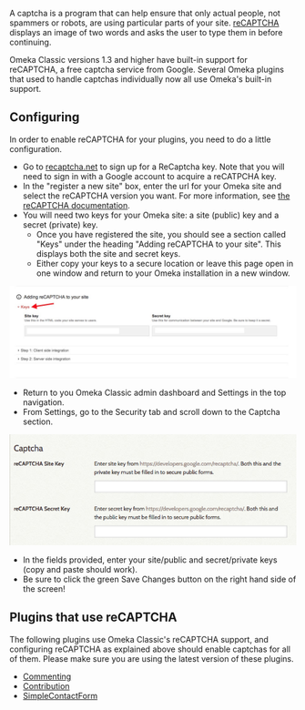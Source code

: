 A captcha is a program that can help ensure that only actual people, not spammers or robots, are using particular parts of your site. [reCAPTCHA](http://recaptcha.net) displays an image of two words and asks the user to type them in before continuing.

Omeka Classic versions 1.3 and higher have built-in support for reCAPTCHA, a free captcha service from Google. Several Omeka plugins that used to handle captchas individually now all use Omeka's built-in support.

Configuring
---------------------------------------------------------------
In order to enable reCAPTCHA for your plugins, you need to do a little configuration.

- Go to [recaptcha.net](https://www.google.com/recaptcha/admin#list) to sign up for a ReCaptcha key. Note that you will need to sign in with a Google account to acquire a reCATPCHA key.
- In the "register a new site" box, enter the url for your Omeka site and select the reCAPTCHA version you want. For more information, see [the reCAPTCHA documentation](https://developers.google.com/recaptcha/docs/versions).
- You will need two keys for your Omeka site: a site (public) key and a secret (private) key.
	- Once you have registered the site, you should see a section called "Keys" under the heading "Adding reCAPTCHA to your site". This displays both the site and secret keys.
	- Either copy your keys to a secure location or leave this page open in one window and return to your Omeka installation in a new window.

![ A red arrow points to the word "keys" in an accordion menu, open to reveal fields for site and secret keys. The keys have been obscured.](../../doc_files/captcha-keyloc.jpg) 

- Return to you Omeka Classic admin dashboard and Settings in the top navigation.
- From Settings, go to the Security tab and scroll down to the Captcha section.

![Screencap of the Captcha section of the security settings](../../doc_files/captcha-settings.png)

- In the fields provided, enter your site/public and secret/private keys (copy and paste should work).
- Be sure to click the green Save Changes button on the right hand side of the screen!



Plugins that use reCAPTCHA
---------------------------------------------------------------
The following plugins use Omeka Classic's reCAPTCHA support, and configuring reCAPTCHA as explained above should enable captchas for all of them. Please make sure you are using the latest version of these plugins.

- [Commenting](../../Plugins/Commenting)
- [Contribution](../../Plugins/Contribution)
- [SimpleContactForm](../../Plugins/SimpleContactForm)



